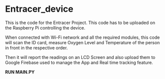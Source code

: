 # Entracer_device
This is the code for the Entracer Project. This code has to be uploaded on the Raspberry Pi controlling the device.

When connected with Wi-Fi network and all the required modules, this code will scan the ID card, measure Oxygen Level and Temperature of the person in front in the respective order. 

Then it will report the readings on an LCD Screen and also upload them to Google Firebase used to manage the App and Real time tracking feature. 

 **RUN MAIN.PY**
